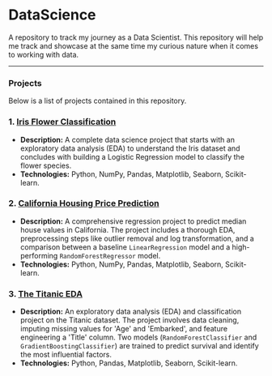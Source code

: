 # DataScience
A repository to track my journey as a Data Scientist. This repository will help me track and showcase at the same time my curious nature when it comes to working with data.

---

### Projects

Below is a list of projects contained in this repository.

### 1. [Iris Flower Classification](./Iris%20Classification/)

* **Description:** A complete data science project that starts with an exploratory data analysis (EDA) to understand the Iris dataset and concludes with building a Logistic Regression model to classify the flower species.
* **Technologies:** Python, NumPy, Pandas, Matplotlib, Seaborn, Scikit-learn.

### 2. [California Housing Price Prediction](./California%20Housing%20Price%20Prediction/)

* **Description:** A comprehensive regression project to predict median house values in California. The project includes a thorough EDA, preprocessing steps like outlier removal and log transformation, and a comparison between a baseline `LinearRegression` model and a high-performing `RandomForestRegressor` model.
* **Technologies:** Python, NumPy, Pandas, Matplotlib, Seaborn, Scikit-learn.

### 3. [The Titanic EDA](./The%20Titanic%20EDA/)

* **Description:** An exploratory data analysis (EDA) and classification project on the Titanic dataset. The project involves data cleaning, imputing missing values for 'Age' and 'Embarked', and feature engineering a 'Title' column. Two models (`RandomForestClassifier` and `GradientBoostingClassifier`) are trained to predict survival and identify the most influential factors.
* **Technologies:** Python, Pandas, Matplotlib, Seaborn, Scikit-learn.
